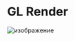 # GL Render

 ![изображение](https://github.com/IDL13/SpiralMatrix/assets/101193653/50cb7f49-a1e9-4856-b785-01e73c4412cd)
